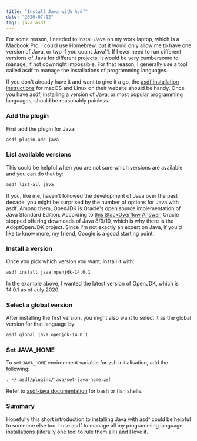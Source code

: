 ```yaml
---
title: "Install Java with Asdf"
date: "2020-07-12"
tags: java asdf
---
```


For some reason, I needed to install Java on my work laptop, which is a Macbook
Pro. I could use Homebrew, but it would only allow me to have one version of
Java, or two if you count Java11. If I ever need to run different versions of
Java for different projects, it would be very cumbersome to manage, if not
downright impossible. For that reason, I generally use a tool called asdf to
manage the installations of programming languages.

If you don't already have it and want to give it a go, the [asdf installation
instructions](https://asdf-vm.com/#/core-manage-asdf-vm) for macOS and Linux on
their website should be handy. Once you have asdf, installing a version of Java,
or most popular programming languages, should be reasonably painless.

### Add the plugin

First add the plugin for Java:

```bash
asdf plugin-add java
```

### List available versions

This could be helpful when you are not sure which versions are available and you
can do that by:

```bash
asdf list-all java
```

If you, like me, haven't followed the development of Java over the past decade,
you might be surprised by the number of options for Java with asdf. Among them,
OpenJDK is Oracle's open source implementation of Java Standard Edition.
According to [this StackOverflow
Answer](https://stackoverflow.com/a/32811065/1228752), Oracle stopped offering
downloads of Java 8/9/10, which is why there is the AdoptOpenJDK project. Since
I'm not exactly an expert on Java, if you'd like to know more, my friend, Google
is a good starting point.

### Install a version

Once you pick which version you want, install it with:

```bash
asdf install java openjdk-14.0.1
```

In the example above, I wanted the latest version of OpenJDK, which is 14.0.1 as
of July 2020.

### Select a global version

After installing the first version, you might also want to select it as the
global version for that language by:

```bash
asdf global java openjdk-14.0.1
```

### Set JAVA_HOME

To set `JAVA_HOME` environment variable for zsh initialisation, add the
following:

```bash
. ~/.asdf/plugins/java/set-java-home.zsh
```

Refer to [asdf-java
documentation](https://github.com/halcyon/asdf-java#java_home) for bash or fish
shells.

### Summary

Hopefully this short introduction to installing Java with asdf could be helpful
to someone else too. I use asdf to manage all my programming language
installations (literally one tool to rule them all!) and I love it.
